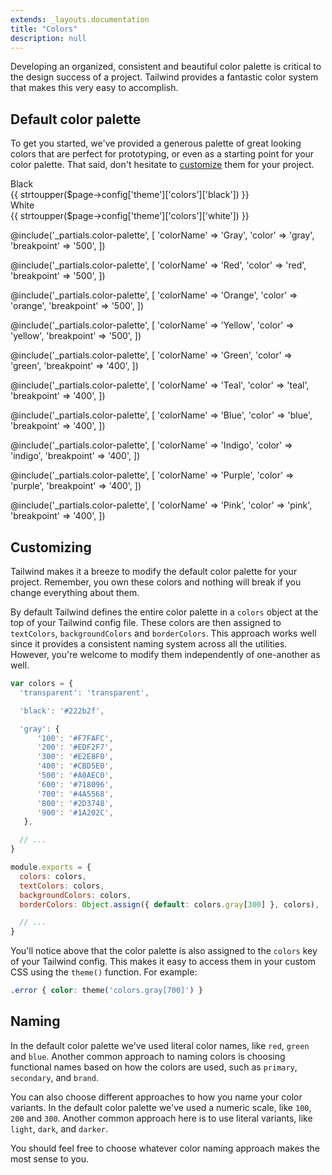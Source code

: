 ```yaml
---
extends: _layouts.documentation
title: "Colors"
description: null
---
```


Developing an organized, consistent and beautiful color palette is critical to the design success of a project. Tailwind provides a fantastic color system that makes this very easy to accomplish.

## Default color palette

To get you started, we've provided a generous palette of great looking colors that are perfect for prototyping, or even as a starting point for your color palette. That said, don't hesitate to [customize](#customizing) them for your project.

<div class="relative my-8 rounded overflow-hidden shadow-md">
<div class="text-white bg-black px-2 py-4 text-sm font-semibold leading-tight">
  <div class="mb-2">Black</div>
  <div class="font-normal text-xs opacity-75">{{ strtoupper($page->config['theme']['colors']['black']) }}</div>
</div>
<div class="text-black bg-white px-2 py-4 text-sm font-semibold leading-tight">
  <div class="mb-2">White</div>
  <div class="font-normal text-xs opacity-75">{{ strtoupper($page->config['theme']['colors']['white']) }}</div>
</div>
</div>

@include('_partials.color-palette', [
  'colorName' => 'Gray',
  'color' => 'gray',
  'breakpoint' => '500',
])

@include('_partials.color-palette', [
  'colorName' => 'Red',
  'color' => 'red',
  'breakpoint' => '500',
])

@include('_partials.color-palette', [
  'colorName' => 'Orange',
  'color' => 'orange',
  'breakpoint' => '500',
])

@include('_partials.color-palette', [
  'colorName' => 'Yellow',
  'color' => 'yellow',
  'breakpoint' => '500',
])

@include('_partials.color-palette', [
  'colorName' => 'Green',
  'color' => 'green',
  'breakpoint' => '400',
])

@include('_partials.color-palette', [
  'colorName' => 'Teal',
  'color' => 'teal',
  'breakpoint' => '400',
])

@include('_partials.color-palette', [
  'colorName' => 'Blue',
  'color' => 'blue',
  'breakpoint' => '400',
])

@include('_partials.color-palette', [
  'colorName' => 'Indigo',
  'color' => 'indigo',
  'breakpoint' => '400',
])

@include('_partials.color-palette', [
  'colorName' => 'Purple',
  'color' => 'purple',
  'breakpoint' => '400',
])

@include('_partials.color-palette', [
  'colorName' => 'Pink',
  'color' => 'pink',
  'breakpoint' => '400',
])

## Customizing

Tailwind makes it a breeze to modify the default color palette for your project. Remember, you own these colors and nothing will break if you change everything about them.

By default Tailwind defines the entire color palette in a `colors` object at the top of your Tailwind config file. These colors are then assigned to `textColors`, `backgroundColors` and `borderColors`. This approach works well since it provides a consistent naming system across all the utilities. However, you're welcome to modify them independently of one-another as well.

```js
var colors = {
  'transparent': 'transparent',

  'black': '#222b2f',

  'gray': {
      '100': '#F7FAFC',
      '200': '#EDF2F7',
      '300': '#E2E8F0',
      '400': '#CBD5E0',
      '500': '#A0AEC0',
      '600': '#718096',
      '700': '#4A5568',
      '800': '#2D3748',
      '900': '#1A202C',
   },

  // ...
}

module.exports = {
  colors: colors,
  textColors: colors,
  backgroundColors: colors,
  borderColors: Object.assign({ default: colors.gray[300] }, colors),

  // ...
}
```

You'll notice above that the color palette is also assigned to the `colors` key of your Tailwind config. This makes it easy to access them in your custom CSS using the `theme()` function. For example:

```css
.error { color: theme('colors.gray[700]') }
```

## Naming

In the default color palette we've used literal color names, like `red`, `green` and `blue`. Another common approach to naming colors is choosing functional names based on how the colors are used, such as `primary`, `secondary`, and `brand`.

You can also choose different approaches to how you name your color variants. In the default color palette we've used a numeric scale, like `100`, `200` and `300`. Another common approach here is to use literal variants, like `light`, `dark`, and `darker`.

You should feel free to choose whatever color naming approach makes the most sense to you.
